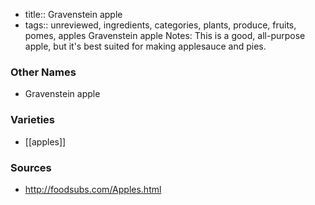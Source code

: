 - title:: Gravenstein apple
- tags:: unreviewed, ingredients, categories, plants, produce, fruits, pomes, apples
Gravenstein apple Notes: This is a good, all-purpose apple, but it's best suited for making applesauce and pies.

### Other Names

* Gravenstein apple

### Varieties

* [[apples]]

### Sources
* http://foodsubs.com/Apples.html
